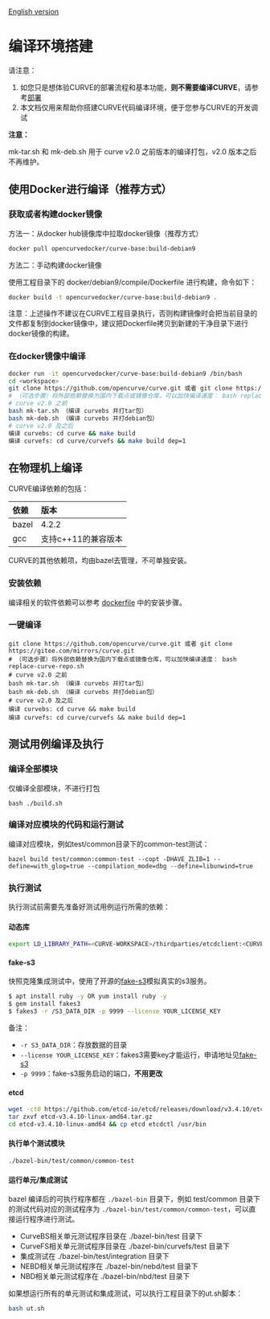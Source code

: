 [English version](../en/build_and_run_en.md)

# 编译环境搭建

请注意：
1. 如您只是想体验CURVE的部署流程和基本功能，**则不需要编译CURVE**，请参考[部署](https://github.com/opencurve/curveadm/wiki)
2. 本文档仅用来帮助你搭建CURVE代码编译环境，便于您参与CURVE的开发调试

**注意：**

mk-tar.sh 和 mk-deb.sh 用于 curve v2.0 之前版本的编译打包，v2.0 版本之后不再维护。

## 使用Docker进行编译（推荐方式）

### 获取或者构建docker镜像

方法一：从docker hub镜像库中拉取docker镜像（推荐方式）

```bash
docker pull opencurvedocker/curve-base:build-debian9
```

方法二：手动构建docker镜像

使用工程目录下的 docker/debian9/compile/Dockerfile 进行构建，命令如下：

```bash
docker build -t opencurvedocker/curve-base:build-debian9 .
```

注意：上述操作不建议在CURVE工程目录执行，否则构建镜像时会把当前目录的文件都复制到docker镜像中，建议把Dockerfile拷贝到新建的干净目录下进行docker镜像的构建。

### 在docker镜像中编译

```bash
docker run -it opencurvedocker/curve-base:build-debian9 /bin/bash
cd <workspace>
git clone https://github.com/opencurve/curve.git 或者 git clone https://gitee.com/mirrors/curve.git
# （可选步骤）将外部依赖替换为国内下载点或镜像仓库，可以加快编译速度： bash replace-curve-repo.sh
# curve v2.0 之前
bash mk-tar.sh （编译 curvebs 并打tar包）
bash mk-deb.sh （编译 curvebs 并打debian包）
# curve v2.0 及之后
编译 curvebs: cd curve && make build
编译 curvefs: cd curve/curvefs && make build dep=1
```


## 在物理机上编译

CURVE编译依赖的包括：

| 依赖 | 版本 |
|:-- |:-- |
| bazel | 4.2.2 |
| gcc   | 支持c++11的兼容版本 |

CURVE的其他依赖项，均由bazel去管理，不可单独安装。

### 安装依赖

编译相关的软件依赖可以参考 [dockerfile](../../docker/debian9/compile/Dockerfile) 中的安装步骤。

### 一键编译

```
git clone https://github.com/opencurve/curve.git 或者 git clone https://gitee.com/mirrors/curve.git
# （可选步骤）将外部依赖替换为国内下载点或镜像仓库，可以加快编译速度： bash replace-curve-repo.sh
# curve v2.0 之前
bash mk-tar.sh （编译 curvebs 并打tar包）
bash mk-deb.sh （编译 curvebs 并打debian包）
# curve v2.0 及之后
编译 curvebs: cd curve && make build
编译 curvefs: cd curve/curvefs && make build dep=1
```

## 测试用例编译及执行

### 编译全部模块

仅编译全部模块，不进行打包
```
bash ./build.sh
```

### 编译对应模块的代码和运行测试

编译对应模块，例如test/common目录下的common-test测试：

```
bazel build test/common:common-test --copt -DHAVE_ZLIB=1 --define=with_glog=true --compilation_mode=dbg --define=libunwind=true
```

### 执行测试

执行测试前需要先准备好测试用例运行所需的依赖：

#### 动态库

```bash
export LD_LIBRARY_PATH=<CURVE-WORKSPACE>/thirdparties/etcdclient:<CURVE-WORKSPACE>/thirdparties/aws-sdk/usr/lib:/usr/local/lib:${LD_LIBRARY_PATH}
```

#### fake-s3

快照克隆集成测试中，使用了开源的[fake-s3](https://github.com/jubos/fake-s3)模拟真实的s3服务。

```bash
$ apt install ruby -y OR yum install ruby -y
$ gem install fakes3
$ fakes3 -r /S3_DATA_DIR -p 9999 --license YOUR_LICENSE_KEY
```

备注：

- `-r S3_DATA_DIR`：存放数据的目录
- `--license YOUR_LICENSE_KEY`：fakes3需要key才能运行，申请地址见[fake-s3](https://github.com/jubos/fake-s3)
- `-p 9999`：fake-s3服务启动的端口，**不用更改**

#### etcd

```bash
wget -ct0 https://github.com/etcd-io/etcd/releases/download/v3.4.10/etcd-v3.4.10-linux-amd64.tar.gz
tar zxvf etcd-v3.4.10-linux-amd64.tar.gz
cd etcd-v3.4.10-linux-amd64 && cp etcd etcdctl /usr/bin
```

#### 执行单个测试模块
```
./bazel-bin/test/common/common-test
```

#### 运行单元/集成测试

bazel 编译后的可执行程序都在 `./bazel-bin` 目录下，例如 test/common 目录下的测试代码对应的测试程序为 `./bazel-bin/test/common/common-test`，可以直接运行程序进行测试。
- CurveBS相关单元测试程序目录在 ./bazel-bin/test 目录下
- CurveFS相关单元测试程序目录在 ./bazel-bin/curvefs/test 目录下
- 集成测试在 ./bazel-bin/test/integration 目录下
- NEBD相关单元测试程序在 ./bazel-bin/nebd/test 目录下
- NBD相关单元测试程序在 ./bazel-bin/nbd/test 目录下

如果想运行所有的单元测试和集成测试，可以执行工程目录下的ut.sh脚本：

```bash
bash ut.sh
```
